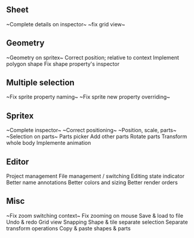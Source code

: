 

## Sheet
~Complete details on inspector~
~fix grid view~

## Geometry
~Geometry on spritex~
Correct position; relative to context
Implement polygon shape
Fix shape property's inspector

## Multiple selection
~Fix sprite property naming~
~Fix sprite new property overriding~

## Spritex
~Complete inspector~
~Correct positioning~
~Position, scale, parts~
~Selection on parts~
Parts picker
Add other parts
Rotate parts
Transform whole body
Implemente animation

## Editor
Project management
File management / switching
Editing state indicator
Better name annotations
Better colors and sizing
Better render orders

## Misc
~Fix zoom switching context~
Fix zooming on mouse
Save & load to file
Undo & redo
Grid view
Snapping
Shape & tile separate selection
Separate transform operations
Copy & paste shapes & parts 


